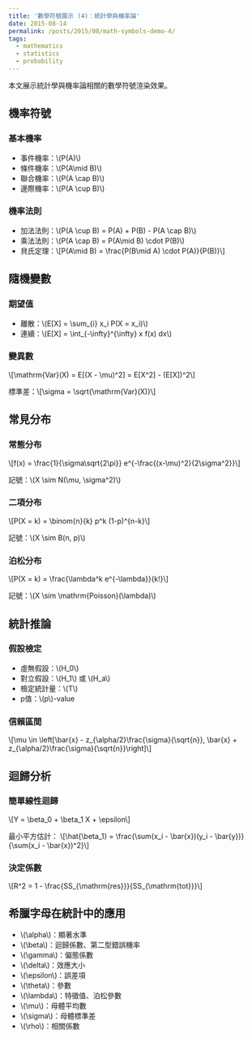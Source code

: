 ```yaml
---
title: '數學符號展示 (4)：統計學與機率論'
date: 2015-08-14
permalink: /posts/2015/08/math-symbols-demo-4/
tags:
  - mathematics
  - statistics
  - probability
---
```


本文展示統計學與機率論相關的數學符號渲染效果。

## 機率符號

### 基本機率
- 事件機率：\\(P(A)\\)
- 條件機率：\\(P(A\mid B)\\)
- 聯合機率：\\(P(A \cap B)\\)
- 邊際機率：\\(P(A \cup B)\\)

### 機率法則
- 加法法則：\\(P(A \cup B) = P(A) + P(B) - P(A \cap B)\\)
- 乘法法則：\\(P(A \cap B) = P(A\mid B) \cdot P(B)\\)
- 貝氏定理：\\[P(A\mid B) = \frac{P(B\mid A) \cdot P(A)}{P(B)}\\]

## 隨機變數

### 期望值
- 離散：\\(E[X] = \sum_{i} x_i P(X = x_i)\\)
- 連續：\\(E[X] = \int_{-\infty}^{\infty} x f(x) dx\\)

### 變異數
\\[\mathrm{Var}(X) = E[(X - \mu)^2] = E[X^2] - (E[X])^2\\]

標準差：\\[\sigma = \sqrt{\mathrm{Var}(X)}\\]

## 常見分布

### 常態分布
\\[f(x) = \frac{1}{\sigma\sqrt{2\pi}} e^{-\frac{(x-\mu)^2}{2\sigma^2}}\\]

記號：\\(X \sim N(\mu, \sigma^2)\\)

### 二項分布
\\[P(X = k) = \binom{n}{k} p^k (1-p)^{n-k}\\]

記號：\\(X \sim B(n, p)\\)

### 泊松分布
\\[P(X = k) = \frac{\lambda^k e^{-\lambda}}{k!}\\]

記號：\\(X \sim \mathrm{Poisson}(\lambda)\\)

## 統計推論

### 假設檢定
- 虛無假設：\\(H_0\\)
- 對立假設：\\(H_1\\) 或 \\(H_a\\)
- 檢定統計量：\\(T\\)
- p值：\\(p\\)-value

### 信賴區間
\\[\mu \in \left[\bar{x} - z_{\alpha/2}\frac{\sigma}{\sqrt{n}}, \bar{x} + z_{\alpha/2}\frac{\sigma}{\sqrt{n}}\right]\\]

## 迴歸分析

### 簡單線性迴歸
\\[Y = \beta_0 + \beta_1 X + \epsilon\\]

最小平方估計：
\\[\hat{\beta_1} = \frac{\sum(x_i - \bar{x})(y_i - \bar{y})}{\sum(x_i - \bar{x})^2}\\]

### 決定係數
\\[R^2 = 1 - \frac{SS_{\mathrm{res}}}{SS_{\mathrm{tot}}}\\]

## 希臘字母在統計中的應用

- \\(\alpha\\)：顯著水準
- \\(\beta\\)：迴歸係數、第二型錯誤機率
- \\(\gamma\\)：偏態係數
- \\(\delta\\)：效應大小
- \\(\epsilon\\)：誤差項
- \\(\theta\\)：參數
- \\(\lambda\\)：特徵值、泊松參數
- \\(\mu\\)：母體平均數
- \\(\sigma\\)：母體標準差
- \\(\rho\\)：相關係數